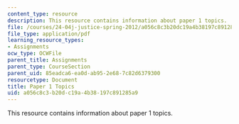```yaml
---
content_type: resource
description: This resource contains information about paper 1 topics.
file: /courses/24-04j-justice-spring-2012/a056c8c3b20dc19a4b38197c891285a9_MIT24_04JS12_paper1.pdf
file_type: application/pdf
learning_resource_types:
- Assignments
ocw_type: OCWFile
parent_title: Assignments
parent_type: CourseSection
parent_uid: 85eadca6-ea0d-ab95-2e68-7c82d6379300
resourcetype: Document
title: Paper 1 Topics
uid: a056c8c3-b20d-c19a-4b38-197c891285a9
---
```

This resource contains information about paper 1 topics.

